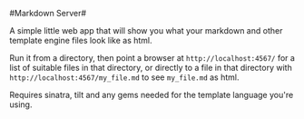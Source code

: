#Markdown Server#

A simple little web app that will show you what your markdown and other
template engine files look like as html.

Run it from a directory, then point a browser at `http://localhost:4567/` for a
list of suitable files in that directory, or directly to a file in that
directory with `http://localhost:4567/my_file.md` to see `my_file.md` as html.

Requires sinatra, tilt and any gems needed for the template language you're
using.